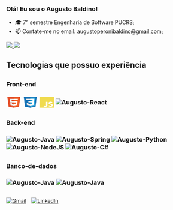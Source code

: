 ### Olá! Eu sou o Augusto Baldino!

- 🎓 7° semestre Engenharia de Software PUCRS;
- 📫 Contate-me no email: augustoperonibaldino@gmail.com;

<div>
  <a href="https://github.com/AugustoPBaldino">
    <img height="150em" src="https://github-readme-stats.vercel.app/api/?username=AugustoPBaldino&repo=github-README.md&show_icons=true&theme=dracula" />
    <img height="150em" src="https://github-readme-stats.vercel.app/api/top-langs/?username=AugustoPBaldino&layout=compact&langs_count=16&theme=dracula" />
  </a>
</div>

<h2>Tecnologias que possuo experiência</h2>

##

<h3>Front-end<h3/>
<div style="display: inline_block; gap: 10px; margin-top: 10px;">
  <img align="center" alt="Augusto-HTML" height="30" width="40" src="https://raw.githubusercontent.com/devicons/devicon/master/icons/html5/html5-original.svg">
  <img align="center" alt="Augusto-CSS" height="30" width="40" src="https://raw.githubusercontent.com/devicons/devicon/master/icons/css3/css3-original.svg">
  <img align="center" alt="Augusto-Js" height="30" width="40" src="https://raw.githubusercontent.com/devicons/devicon/master/icons/javascript/javascript-plain.svg">
  <img align="center" alt="Augusto-React" height="30" width="40" src="https://cdn.jsdelivr.net/gh/devicons/devicon@latest/icons/react/react-original.svg">
</div>

##

<h3>Back-end<h3/>
<div style="display: inline_block; gap: 10px; margin-top: 10px;">
 <img align="center" alt="Augusto-Java" height="30" width="40" src="https://cdn.jsdelivr.net/gh/devicons/devicon/icons/java/java-original.svg">
  <img align="center" alt="Augusto-Spring" height="30" width="40" src="https://img.icons8.com/?size=100&id=90519&format=png&color=000000">
  <img align="center" alt="Augusto-Python" height="30" width="40" src="https://img.icons8.com/?size=100&id=13441&format=png&color=000000">
  <img align="center" alt="Augusto-NodeJS" height="30" width="40" src="https://img.icons8.com/?size=100&id=hsPbhkOH4FMe&format=png&color=000000">
  <img align="center" alt="Augusto-C#" height="30" width="40" src="https://cdn.jsdelivr.net/gh/devicons/devicon@latest/icons/csharp/csharp-original.svg">
</div>

##

<h3>Banco-de-dados<h3/>
<div style="display: inline_block; gap: 10px; margin-top: 10px;">
 <img align="center" alt="Augusto-Java" height="30" width="40" src="https://img.icons8.com/?size=100&id=38561&format=png&color=000000">
  <img align="center" alt="Augusto-Java" height="30" width="40" src="https://img.icons8.com/?size=100&id=bosfpvRzNOG8&format=png&color=000000">
</div>

##

<div style="margin-top: 20px;">
  <a href="mailto:augustoperonibaldino@gmail.com" style="margin-right: 10px;"><img src="https://img.shields.io/badge/-Gmail-%23333?style=for-the-badge&logo=gmail&logoColor=white" target="_blank" alt="Gmail"></a>
  <a href="https://www.linkedin.com/in/augusto-baldino-730ba1248/" target="_blank"><img src="https://img.shields.io/badge/-LinkedIn-%230077B5?style=for-the-badge&logo=linkedin&logoColor=white" target="_blank" alt="LinkedIn"></a>
</div>
